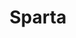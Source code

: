 ---
codehost: https://github.com/mweagle/Sparta
logohandle: gospartaio
sort: sparta
title: Sparta
website: https://gosparta.io/
---